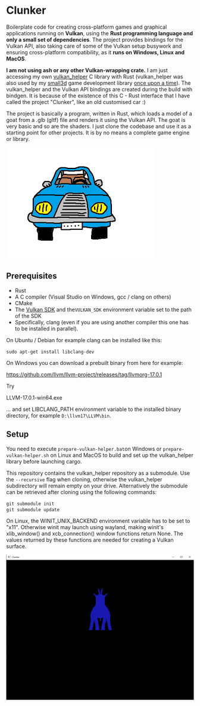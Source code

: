 Clunker
=======

Boilerplate code for creating cross-platform games and graphical applications 
running on **Vulkan**, using the **Rust programming language and only a small 
set of dependencies**. The project provides bindings for the Vulkan API, also 
taking care of some of the Vulkan setup busywork and ensuring cross-platform 
compatibility, as it **runs on Windows, Linux and MacOS**.

**I am not using ash or any other Vulkan-wrapping crate.** I am just accessing
my own [vulkan_helper](https://github.com/dimi309/vulkan_helper) C library with 
Rust (vulkan_helper was also used by my [small3d](https://github.com/dimi309/small3d) game development
library [once upon a time](https://github.com/dimi309/small3d/releases/tag/1.8015.last.vulkan)). 
The vulkan_helper and the Vulkan API bindings are created during the build with 
bindgen. It is because of the existence of this C - Rust interface that
I have called the project "Clunker", like an old customised car :) 

The project is basically a program, written in Rust, which loads a model of a
goat from a .glb (gltf) file and renders it using the Vulkan API. The goat
is very basic and so are the shaders. I just clone the codebase and
use it as a starting point for other projects. It is by no means a complete
game engine or library. 

![clunker](clunker-logo.png)

Prerequisites
-------------

- Rust
- A C compiler (Visual Studio on Windows, gcc / clang on others)
- CMake
- The [Vulkan SDK](https://vulkan.lunarg.com/) and the`VULKAN_SDK` environment 
  variable set to the path of the SDK
- Specifically, clang (even if you are using another compiler this one has to be 
  installed in parallel).

On Ubuntu / Debian for example clang can be installed like this:

	sudo apt-get install libclang-dev

On Windows you can download a prebuilt binary from here for example:

https://github.com/llvm/llvm-project/releases/tag/llvmorg-17.0.1

Try 

LLVM-17.0.1-win64.exe

... and set LIBCLANG_PATH environment variable to the installed binary
directory, for example `D:\llvm17\LLVM\bin`.
   
Setup
-----

You need to execute `prepare-vulkan-helper.bat`on Windows or 
`prepare-vulkan-helper.sh` on Linux and MacOS to build and set up the 
vulkan_helper library before launching cargo. 

This repository contains the vulkan_helper repository as a submodule. Use 
the `--recursive` flag when cloning, otherwise the vulkan_helper subdirectory 
will remain empty on your drive. Alternatively the submodule can be retrieved 
after cloning using the following commands:
	
	git submodule init
	git submodule update

On Linux, the WINIT_UNIX_BACKEND environment variable has to be set to "x11". 
Otherwise winit may launch using wayland, making winit's xlib_window() and 
xcb_connection() window functions return None. The values returned by these 
functions are needed for creating a Vulkan surface.

![snapshot](clunker.png)
